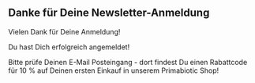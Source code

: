 ## Danke für Deine Newsletter-Anmeldung

Vielen Dank für Deine Anmeldung!

Du hast Dich erfolgreich angemeldet!

Bitte prüfe Deinen E-Mail Posteingang -
dort findest Du einen Rabattcode für 10 % auf Deinen ersten Einkauf
in unserem Primabiotic Shop!